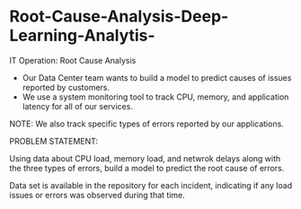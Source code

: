 # Root-Cause-Analysis-Deep-Learning-Analytis-

IT Operation: Root Cause Analysis

* Our Data Center team wants to build a model to predict causes of issues reported by customers.
* We use a system monitoring tool to track CPU, memory, and application latency for all of our services.

NOTE: We also track specific types of errors reported by our applications. 

PROBLEM STATEMENT:

  Using data about CPU load, memory load, and netwrok delays along with the three types of errors, build a model to predict the root cause of errors.

  Data set is available in the repository for each incident, indicating if any load issues or errors was observed during that time.
  
  













